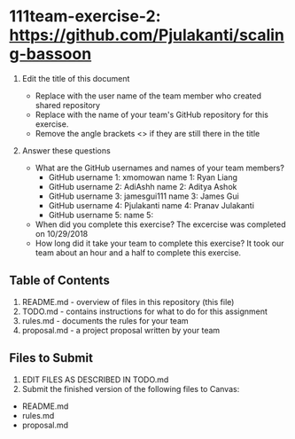# 111team-exercise-2: https://github.com/Pjulakanti/scaling-bassoon

1. Edit the title of this document
   * Replace <UserName> with the user name of the team member who created shared repository
   * Replace <GitHubRepositoryName> with the name of your team's GitHub repository for this exercise.
   * Remove the angle brackets <> if they are still there in the title

2. Answer these questions
   * What are the GitHub usernames and names of your team members?
       * GitHub username 1: xmomowan      name 1: Ryan Liang
       * GitHub username 2: AdiAshh      name 2: Aditya Ashok
       * GitHub username 3: jamesgui111      name 3: James Gui
       * GitHub username 4: Pjulakanti     name 4: Pranav Julakanti
       * GitHub username 5:       name 5:
   * When did you complete this exercise? 
   The excercise was completed on 10/29/2018
   * How long did it take your team to complete this exercise? 
   It took our team about an hour and a half to complete this exercise.

## Table of Contents

1. README.md - overview of files in this repository (this file)
2. TODO.md - contains instructions for what to do for this assignment
3. rules.md - documents the rules for your team
4. proposal.md - a project proposal written by your team

## Files to Submit

1. EDIT FILES AS DESCRIBED IN TODO.md
2. Submit the finished version of the following files to Canvas:

* README.md
* rules.md
* proposal.md
